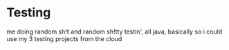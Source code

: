 # Testing
me doing random sh!t and random sh!tty testin', all java, basically so i could use my 3 testing projects from the cloud
